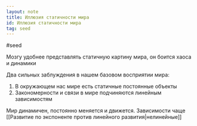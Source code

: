 ```yaml
---
layout: note
title: Иллюзия статичности мира
id: Иллюзия статичности мира
tag: seed
---
```

#seed 



Мозгу удобнее представлять статичную картину мира, он боится хаоса и динамики

Два сильных заблуждения в нашем базовом восприятии мира:
1. В окружающем нас мире есть статичные постоянные объекты
2. Закономерности и связи в мире подчиняются линейным зависимостям

Мир динамичен, постоянно меняется и движется. Зависимости чаще [[Развитие по экспоненте против линейного развития|нелинейные]]







